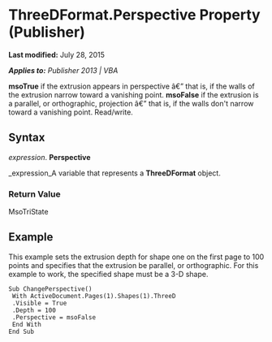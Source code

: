 
# ThreeDFormat.Perspective Property (Publisher)

 **Last modified:** July 28, 2015

 _**Applies to:** Publisher 2013 | VBA_

 **msoTrue** if the extrusion appears in perspective â€” that is, if the walls of the extrusion narrow toward a vanishing point. **msoFalse** if the extrusion is a parallel, or orthographic, projection â€” that is, if the walls don't narrow toward a vanishing point. Read/write.


## Syntax

 _expression_. **Perspective**

 _expression_A variable that represents a  **ThreeDFormat** object.


### Return Value

MsoTriState


## Example

This example sets the extrusion depth for shape one on the first page to 100 points and specifies that the extrusion be parallel, or orthographic. For this example to work, the specified shape must be a 3-D shape.


```
Sub ChangePerspective() 
 With ActiveDocument.Pages(1).Shapes(1).ThreeD 
 .Visible = True 
 .Depth = 100 
 .Perspective = msoFalse 
 End With 
End Sub
```

